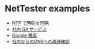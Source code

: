 # NetTester examples

* [NTP で時刻を同期](https://github.com/net-tester/examples/blob/develop/features/ntp.feature)
* [社内 Git サービス](https://github.com/net-tester/examples/blob/develop/features/git.feature)
* [Google 検索](https://github.com/net-tester/examples/blob/develop/features/google.feature)
* [社内からのDNSへの疎通確認](https://github.com/net-tester/examples/blob/develop/features/ping_yoyodyne_dns.feature)
